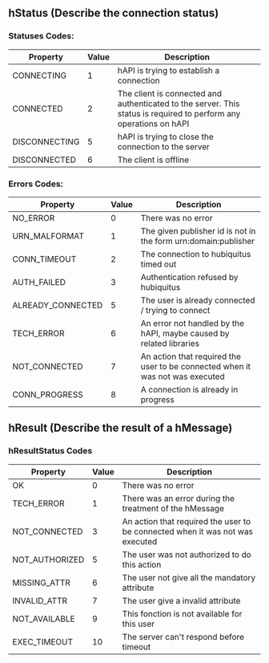 ## hStatus (Describe the connection status)
### Statuses Codes:

<table>
    <thead>
        <tr>
            <th>Property</th>
            <th>Value</th>
            <th>Description</th>
        </tr>
    </thead>
    <tbody>
        <tr>
            <td>CONNECTING</td>
            <td>1</td>
            <td>hAPI is trying to establish a connection</td>
        </tr>
        <tr>
            <td>CONNECTED</td>
            <td>2</td>
            <td>The client is connected and authenticated to the server. This status is required to perform any operations on hAPI</td>
        </tr>
        <tr>
            <td>DISCONNECTING</td>
            <td>5</td>
            <td>hAPI is trying to close the connection to the server</td>
        </tr>
        <tr>
            <td>DISCONNECTED</td>
            <td>6</td>
            <td>The client is offline</td>
        </tr>
    </tbody>
</table>

### Errors Codes:

<table>
    <thead>
        <tr>
            <th>Property</th>
            <th>Value</th>
            <th>Description</th>
        </tr>
    </thead>
    <tbody>
        <tr>
            <td>NO_ERROR</td>
            <td>0</td>
            <td>There was no error</td>
        </tr>
        <tr>
            <td>URN_MALFORMAT</td>
            <td>1</td>
            <td>The given publisher id is not in the form urn:domain:publisher</td>
        </tr>
        <tr>
            <td>CONN_TIMEOUT</td>
            <td>2</td>
            <td>The connection to hubiquitus timed out</td>
        </tr>
        <tr>
            <td>AUTH_FAILED</td>
            <td>3</td>
            <td>Authentication refused by hubiquitus</td>
        </tr>
        <tr>
            <td>ALREADY_CONNECTED</td>
            <td>5</td>
            <td>The user is already connected / trying to connect</td>
        </tr>
        <tr>
            <td>TECH_ERROR</td>
            <td>6</td>
            <td>An error not handled by the hAPI, maybe caused by related libraries</td>
        </tr>
        <tr>
            <td>NOT_CONNECTED</td>
            <td>7</td>
            <td>An action that required the user to be connected when it was not was executed</td>
        </tr>
        <tr>
            <td>CONN_PROGRESS</td>
            <td>8</td>
            <td>A connection is already in progress</td>
        </tr>
    </tbody>
</table>

## hResult (Describe the result of a hMessage)

### hResultStatus Codes

<table>
    <thead>
        <tr>
            <th>Property</th>
            <th>Value</th>
            <th>Description</th>
        </tr>
    </thead>
    <tbody>
        <tr>
            <td>OK</td>
            <td>0</td>
            <td>There was no error</td>
        </tr>
        <tr>
            <td>TECH_ERROR</td>
            <td>1</td>
            <td>There was an error during the treatment of the hMessage</td>
        </tr>
        <tr>
            <td>NOT_CONNECTED</td>
            <td>3</td>
            <td>An action that required the user to be connected when it was not was executed</td>
        </tr>
        <tr>
            <td>NOT_AUTHORIZED</td>
            <td>5</td>
            <td>The user was not authorized to do this action</td>
        </tr>
        <tr>
            <td>MISSING_ATTR</td>
            <td>6</td>
            <td>The user not give all the mandatory attribute</td>
        </tr>
        <tr>
            <td>INVALID_ATTR</td>
            <td>7</td>
            <td>The user give a invalid attribute</td>
        </tr>
        <tr>
            <td>NOT_AVAILABLE</td>
            <td>9</td>
            <td>This fonction is not available for this user</td>
        </tr>
        <tr>
            <td>EXEC_TIMEOUT</td>
            <td>10</td>
            <td>The server can't respond before timeout</td>
        </tr>
    </tbody>
</table>